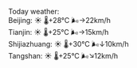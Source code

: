 Today weather:  
Beijing: ☀️   🌡️+28°C 🌬️→22km/h  
Tianjin: ☀️   🌡️+25°C 🌬️→15km/h  
Shijiazhuang: ☀️   🌡️+30°C 🌬️↓10km/h  
Tangshan: ☀️   🌡️+25°C 🌬️↘12km/h  
